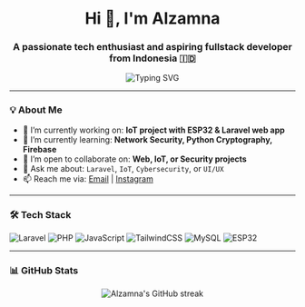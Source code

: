 <h1 align="center">Hi 👋, I'm Alzamna</h1>
<h3 align="center">A passionate tech enthusiast and aspiring fullstack developer from Indonesia 🇮🇩</h3>

<p align="center">
  <img src="https://readme-typing-svg.demolab.com?font=Fira+Code&size=18&pause=1000&center=true&vCenter=true&width=400&lines=Welcome+to+my+GitHub!;I+love+coding+and+learning+new+things!;" alt="Typing SVG" />
</p>

---

### 💡 About Me

- 🔭 I’m currently working on: **IoT project with ESP32 & Laravel web app**
- 🌱 I’m currently learning: **Network Security, Python Cryptography, Firebase**
- 👯 I’m open to collaborate on: **Web, IoT, or Security projects**
- 💬 Ask me about: `Laravel`, `IoT`, `Cybersecurity`, or `UI/UX`
- 📫 Reach me via: [Email](mailto:alzamna195@example.com) | [Instagram](https://instagram.com/alzheimrss)

---

### 🛠️ Tech Stack

![Laravel](https://img.shields.io/badge/-Laravel-E34F26?logo=laravel&logoColor=white&style=flat)
![PHP](https://img.shields.io/badge/-PHP-777BB4?logo=php&logoColor=white&style=flat)
![JavaScript](https://img.shields.io/badge/-JavaScript-F7DF1E?logo=javascript&logoColor=black&style=flat)
![TailwindCSS](https://img.shields.io/badge/-TailwindCSS-38B2AC?logo=tailwind-css&logoColor=white&style=flat)
![MySQL](https://img.shields.io/badge/-MySQL-4479A1?logo=mysql&logoColor=white&style=flat)
![ESP32](https://img.shields.io/badge/-ESP32-007ACC?logo=arduino&logoColor=white&style=flat)

---

### 📊 GitHub Stats

<p align="center">
  <img src="https://streak-stats.demolab.com?user=Alzamna&theme=tokyonight&hide_border=false" alt="Alzamna's GitHub streak" />
</p>
